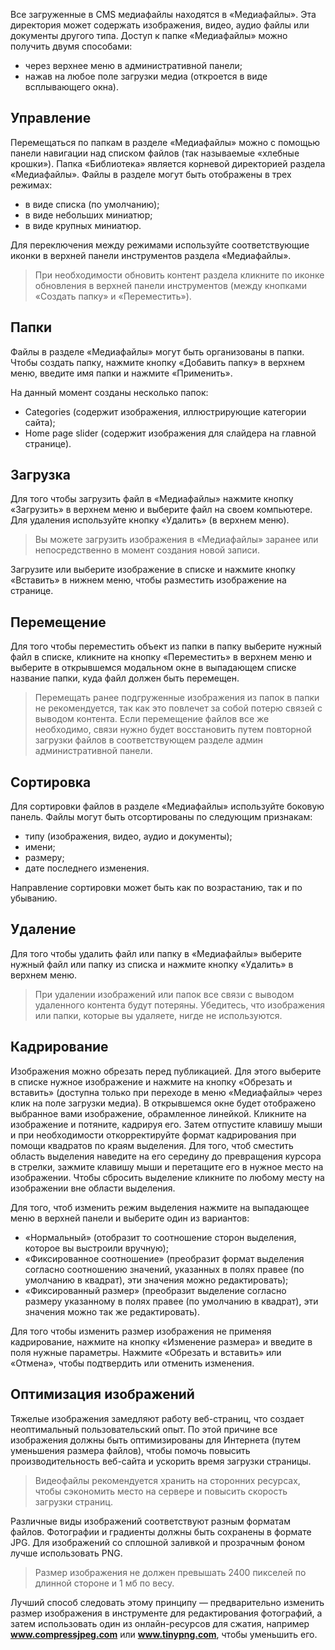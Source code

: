 Все загруженные в CMS медиафайлы находятся в «Медиафайлы». Эта директория может содержать изображения, видео, аудио файлы или документы другого типа. Доступ к папке «Медиафайлы» можно получить двумя способами:

- через верхнее меню в административной панели;
- нажав на любое поле загрузки медиа (откроется в виде всплывающего окна).

## Управление

Перемещаться по папкам в разделе «Медиафайлы» можно с помощью панели навигации над списком файлов (так называемые «хлебные крошки»). Папка «Библиотека» является корневой директорией раздела «Медиафайлы». Файлы в разделе могут быть отображены в трех режимах:

- в виде списка (по умолчанию);
- в виде небольших миниатюр;
- в виде крупных миниатюр.

Для переключения между режимами используйте соответствующие иконки в верхней панели инструментов раздела «Медиафайлы». 

> При необходимости обновить контент раздела кликните по иконке обновления в верхней панели инструментов (между кнопками «Создать папку» и «Переместить»).

## Папки

Файлы в разделе «Медиафайлы» могут быть организованы в папки. Чтобы создать папку, нажмите кнопку «Добавить папку» в верхнем меню, введите имя папки и нажмите «Применить». 

На данный момент созданы несколько папок:
- Categories (содержит изображения, иллюстрирующие категории сайта);
- Home page slider (содержит изображения для слайдера на главной странице).

## Загрузка

Для того чтобы загрузить файл в «Медиафайлы» нажмите кнопку «Загрузить» в верхнем меню и выберите файл на своем компьютере. Для удаления используйте кнопку «Удалить» (в верхнем меню). 

> Вы можете загрузить изображения в «Медиафайлы» заранее или непосредственно в момент создания новой записи.

Загрузите или выберите изображение в списке и нажмите кнопку «Вставить» в нижнем меню, чтобы разместить изображение на странице. 

## Перемещение

Для того чтобы переместить объект из папки в папку выберите нужный файл в списке, кликните на кнопку «Переместить» в верхнем меню и выберите в открывшемся модальном окне в выпадающем списке название папки, куда файл должен быть перемещен. 

> Перемещать ранее подгруженные изображения из папок в папки не рекомендуется, так как это повлечет за собой потерю связей с выводом контента. Если перемещение файлов все же необходимо, связи нужно будет восстановить путем повторной загрузки файлов в соответствующем разделе админ административной панели.

## Сортировка

Для сортировки файлов в разделе «Медиафайлы» используйте боковую панель. Файлы могут быть отсортированы по следующим признакам:

- типу (изображения, видео, аудио и документы);
- имени;
- размеру;
- дате последнего изменения.

Направление сортировки может быть как по возрастанию, так и по убыванию.


## Удаление

Для того чтобы удалить файл или папку в «Медиафайлы» выберите нужный файл или папку из списка и нажмите кнопку «Удалить» в верхнем меню. 

> При удалении изображений или папок все связи с выводом удаленного контента будут потеряны. Убедитесь, что изображения или папки, которые вы удаляете, нигде не используются.

## Кадрирование

Изображения можно обрезать перед публикацией. Для этого выберите в списке нужное изображение и нажмите на кнопку «Обрезать и вставить» (доступна только при переходе в меню «Медиафайлы» через клик на поле загрузки медиа). В открывшемся окне будет отображено выбранное вами изображение, обрамленное линейкой. Кликните на изображение и потяните, кадрируя его. Затем отпустите клавишу мыши и при необходимости откорректируйте формат кадрирования при помощи квадратов по краям выделения. Для того, чтоб сместить область выделения наведите на его середину до превращения курсора в стрелки, зажмите клавишу мыши и перетащите его в нужное место на изображении. Чтобы сбросить выделение кликните по любому месту на изображении вне области выделения.

Для того, чтоб изменить режим выделения нажмите на выпадающее меню в верхней панели и выберите один из вариантов:

- «Нормальный» (отобразит то соотношение сторон выделения, которое вы выстроили вручную);
- «Фиксированное соотношение» (преобразит формат выделения согласно соотношению значений, указанных в полях правее (по умолчанию в квадрат), эти значения можно редактировать);
- «Фиксированный размер» (преобразит выделение согласно размеру указанному в полях правее (по умолчанию в квадрат), эти значения можно так же редактировать).

Для того чтобы изменить размер изображения не применяя кадрирование, нажмите на кнопку «Изменение размера» и введите в поля нужные параметры. Нажмите «Обрезать и вставить» или «Отмена», чтобы подтвердить или отменить изменения. 

## Оптимизация изображений

Тяжелые изображения замедляют работу веб-страниц, что создает неоптимальный пользовательский опыт. По этой причине все изображения должны быть оптимизированы для Интернета (путем уменьшения размера файлов), чтобы помочь повысить производительность веб-сайта и ускорить время загрузки страницы.

> Видеофайлы рекомендуется хранить на сторонних ресурсах, чтобы сэкономить место на сервере и повысить скорость загрузки страниц.

Различные виды изображений соответствуют разным форматам файлов. Фотографии и градиенты должны быть сохранены в формате JPG. Для изображений со сплошной заливкой и прозрачным фоном лучше использовать PNG. 

>  Размер изображения не должен превышать 2400 пикселей по длинной стороне и 1 мб по весу.

Лучший способ следовать этому принципу — предварительно изменить размер изображения в инструменте для редактирования фотографий, а затем использовать один из онлайн-ресурсов для сжатия, например **www.compressjpeg.com** или **www.tinypng.com**, чтобы уменьшить его.
